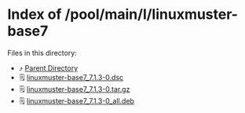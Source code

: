 
# Index of /pool/main/l/linuxmuster-base7
Files in this directory:
- ⤴ [Parent Directory](../)
- 🗒 [linuxmuster-base7_7.1.3-0.dsc](linuxmuster-base7_7.1.3-0.dsc)
- 🗒 [linuxmuster-base7_7.1.3-0.tar.gz](linuxmuster-base7_7.1.3-0.tar.gz)
- 🗒 [linuxmuster-base7_7.1.3-0_all.deb](linuxmuster-base7_7.1.3-0_all.deb)
